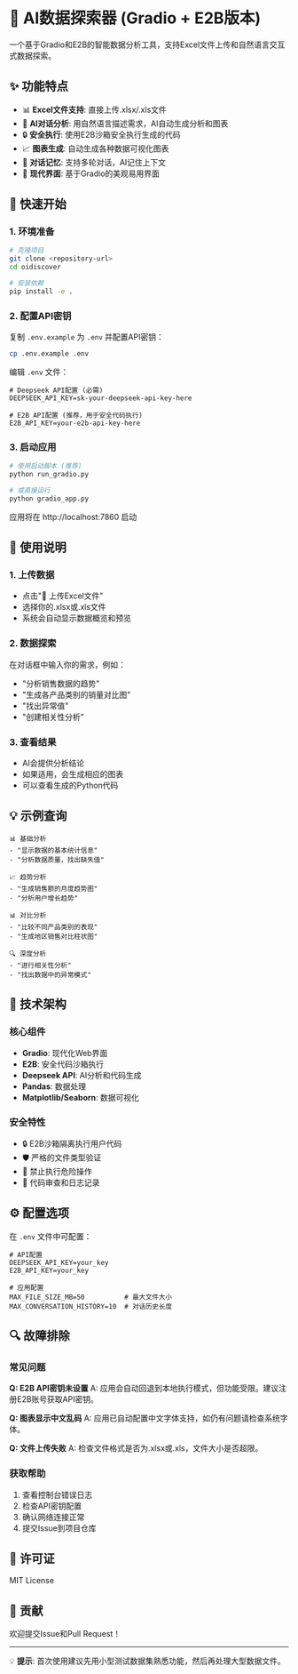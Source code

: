 # 🤖 AI数据探索器 (Gradio + E2B版本)

一个基于Gradio和E2B的智能数据分析工具，支持Excel文件上传和自然语言交互式数据探索。

## ✨ 功能特点

- 📊 **Excel文件支持**: 直接上传.xlsx/.xls文件
- 🤖 **AI对话分析**: 用自然语言描述需求，AI自动生成分析和图表
- 🔒 **安全执行**: 使用E2B沙箱安全执行生成的代码
- 📈 **图表生成**: 自动生成各种数据可视化图表
- 💬 **对话记忆**: 支持多轮对话，AI记住上下文
- 🎨 **现代界面**: 基于Gradio的美观易用界面

## 🚀 快速开始

### 1. 环境准备

```bash
# 克隆项目
git clone <repository-url>
cd oidiscover

# 安装依赖
pip install -e .
```

### 2. 配置API密钥

复制 `.env.example` 为 `.env` 并配置API密钥：

```bash
cp .env.example .env
```

编辑 `.env` 文件：

```env
# Deepseek API配置 (必需)
DEEPSEEK_API_KEY=sk-your-deepseek-api-key-here

# E2B API配置 (推荐，用于安全代码执行)
E2B_API_KEY=your-e2b-api-key-here
```

### 3. 启动应用

```bash
# 使用启动脚本 (推荐)
python run_gradio.py

# 或直接运行
python gradio_app.py
```

应用将在 http://localhost:7860 启动

## 📖 使用说明

### 1. 上传数据
- 点击"📁 上传Excel文件"
- 选择你的.xlsx或.xls文件
- 系统会自动显示数据概览和预览

### 2. 数据探索
在对话框中输入你的需求，例如：
- "分析销售数据的趋势"
- "生成各产品类别的销量对比图"
- "找出异常值"
- "创建相关性分析"

### 3. 查看结果
- AI会提供分析结论
- 如果适用，会生成相应的图表
- 可以查看生成的Python代码

## 💡 示例查询

```
📊 基础分析
- "显示数据的基本统计信息"
- "分析数据质量，找出缺失值"

📈 趋势分析  
- "生成销售额的月度趋势图"
- "分析用户增长趋势"

📊 对比分析
- "比较不同产品类别的表现"
- "生成地区销售对比柱状图"

🔍 深度分析
- "进行相关性分析"
- "找出数据中的异常模式"
```

## 🔧 技术架构

### 核心组件
- **Gradio**: 现代化Web界面
- **E2B**: 安全代码沙箱执行
- **Deepseek API**: AI分析和代码生成
- **Pandas**: 数据处理
- **Matplotlib/Seaborn**: 数据可视化

### 安全特性
- 🔒 E2B沙箱隔离执行用户代码
- 🛡️ 严格的文件类型验证
- 🚫 禁止执行危险操作
- 📝 代码审查和日志记录

## ⚙️ 配置选项

在 `.env` 文件中可配置：

```env
# API配置
DEEPSEEK_API_KEY=your_key
E2B_API_KEY=your_key

# 应用配置
MAX_FILE_SIZE_MB=50          # 最大文件大小
MAX_CONVERSATION_HISTORY=10  # 对话历史长度
```

## 🔍 故障排除

### 常见问题

**Q: E2B API密钥未设置**
A: 应用会自动回退到本地执行模式，但功能受限。建议注册E2B账号获取API密钥。

**Q: 图表显示中文乱码**
A: 应用已自动配置中文字体支持，如仍有问题请检查系统字体。

**Q: 文件上传失败**
A: 检查文件格式是否为.xlsx或.xls，文件大小是否超限。

### 获取帮助

1. 查看控制台错误日志
2. 检查API密钥配置
3. 确认网络连接正常
4. 提交Issue到项目仓库

## 📄 许可证

MIT License

## 🤝 贡献

欢迎提交Issue和Pull Request！

---

💡 **提示**: 首次使用建议先用小型测试数据集熟悉功能，然后再处理大型数据文件。
